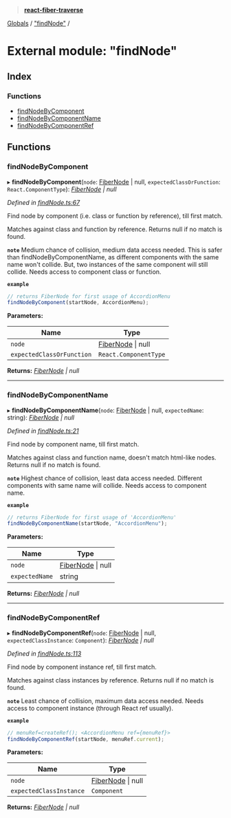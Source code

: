 > **[react-fiber-traverse](../README.md)**

[Globals](../globals.md) / ["findNode"](_findnode_.md) /

# External module: "findNode"

## Index

### Functions

* [findNodeByComponent](_findnode_.md#findnodebycomponent)
* [findNodeByComponentName](_findnode_.md#findnodebycomponentname)
* [findNodeByComponentRef](_findnode_.md#findnodebycomponentref)

## Functions

###  findNodeByComponent

▸ **findNodeByComponent**(`node`: [FiberNode](_mocked_types_index_.md#fibernode) | null, `expectedClassOrFunction`: `React.ComponentType`): *[FiberNode](_mocked_types_index_.md#fibernode) | null*

*Defined in [findNode.ts:67](https://github.com/bendtherules/react-fiber-traverse/blob/5a2e7f1/src/findNode.ts#L67)*

Find node by component (i.e. class or function by reference), till first match.

Matches against class and function by reference.
Returns null if no match is found.

**`note`** Medium chance of collision, medium data access needed.
This is safer than findNodeByComponentName, as different components with the same name won't collide.
But, two instances of the same component will still collide.
Needs access to component class or function.

**`example`** 
```js
// returns FiberNode for first usage of AccordionMenu
findNodeByComponent(startNode, AccordionMenu);
```

**Parameters:**

Name | Type |
------ | ------ |
`node` | [FiberNode](_mocked_types_index_.md#fibernode) \| null |
`expectedClassOrFunction` | `React.ComponentType` |

**Returns:** *[FiberNode](_mocked_types_index_.md#fibernode) | null*

___

###  findNodeByComponentName

▸ **findNodeByComponentName**(`node`: [FiberNode](_mocked_types_index_.md#fibernode) | null, `expectedName`: string): *[FiberNode](_mocked_types_index_.md#fibernode) | null*

*Defined in [findNode.ts:21](https://github.com/bendtherules/react-fiber-traverse/blob/5a2e7f1/src/findNode.ts#L21)*

Find node by component name, till first match.

Matches against class and function name, doesn't match html-like nodes.
Returns null if no match is found.

**`note`** Highest chance of collision, least data access needed.
Different components with same name will collide.
Needs access to component name.

**`example`** 
```js
// returns FiberNode for first usage of 'AccordionMenu'
findNodeByComponentName(startNode, "AccordionMenu");
```

**Parameters:**

Name | Type |
------ | ------ |
`node` | [FiberNode](_mocked_types_index_.md#fibernode) \| null |
`expectedName` | string |

**Returns:** *[FiberNode](_mocked_types_index_.md#fibernode) | null*

___

###  findNodeByComponentRef

▸ **findNodeByComponentRef**(`node`: [FiberNode](_mocked_types_index_.md#fibernode) | null, `expectedClassInstance`: `Component`): *[FiberNode](_mocked_types_index_.md#fibernode) | null*

*Defined in [findNode.ts:113](https://github.com/bendtherules/react-fiber-traverse/blob/5a2e7f1/src/findNode.ts#L113)*

Find node by component instance ref, till first match.

Matches against class instances by reference.
Returns null if no match is found.

**`note`** Least chance of collision, maximum data access needed.
Needs access to component instance (through React ref usually).

**`example`** 
```js
// menuRef=createRef(); <AccordionMenu ref={menuRef}>
findNodeByComponentRef(startNode, menuRef.current);
```

**Parameters:**

Name | Type |
------ | ------ |
`node` | [FiberNode](_mocked_types_index_.md#fibernode) \| null |
`expectedClassInstance` | `Component` |

**Returns:** *[FiberNode](_mocked_types_index_.md#fibernode) | null*